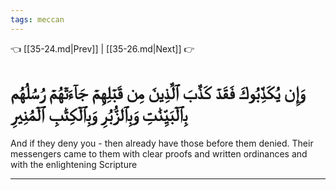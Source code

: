```yaml
---
tags: meccan
---
```


👈 [[35-24.md|Prev]] | [[35-26.md|Next]] 👉

# وَإِن يُكَذِّبُوكَ فَقَدۡ كَذَّبَ ٱلَّذِينَ مِن قَبۡلِهِمۡ جَآءَتۡهُمۡ رُسُلُهُم بِٱلۡبَيِّنَٰتِ وَبِٱلزُّبُرِ وَبِٱلۡكِتَٰبِ ٱلۡمُنِيرِ

And if they deny you - then already have those before them denied. Their messengers came to them with clear proofs and written ordinances and with the enlightening Scripture

---

